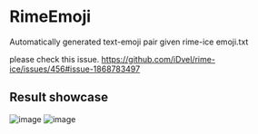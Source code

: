 # RimeEmoji
Automatically generated text-emoji pair given rime-ice emoji.txt

please check this issue.
https://github.com/iDvel/rime-ice/issues/456#issue-1868783497

## Result showcase
![image](https://github.com/xuestrange/RimeEmoji/assets/59390321/72bec25b-55dc-41fa-9c87-6c94c3a1ed1a)
![image](https://github.com/xuestrange/RimeEmoji/assets/59390321/03447a41-4b6f-4b5d-9e5c-a151f9e2a7d1)
